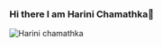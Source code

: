 ### Hi there I am Harini Chamathka👋

![Harini chamathka](http://raw.githubusercontent.com/IT21269134/IT21269134/main/girl.gif=250x250)

<!--
**IT21269134/IT21269134** is a ✨ _special_ ✨ repository because its `README.md` (this file) appears on your GitHub profile.

Here are some ideas to get you started:

- 🔭 I’m currently working on ...
- 🌱 I’m currently learning ...
- 👯 I’m looking to collaborate on ...
- 🤔 I’m looking for help with ...
- 💬 Ask me about ...
- 📫 How to reach me: ...
- 😄 Pronouns: ...
- ⚡ Fun fact: ...
-->
